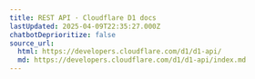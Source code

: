```yaml
---
title: REST API · Cloudflare D1 docs
lastUpdated: 2025-04-09T22:35:27.000Z
chatbotDeprioritize: false
source_url:
  html: https://developers.cloudflare.com/d1/d1-api/
  md: https://developers.cloudflare.com/d1/d1-api/index.md
---
```


